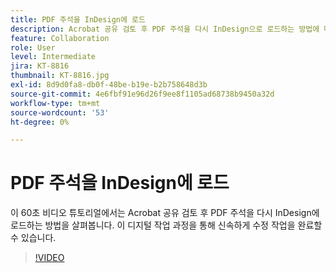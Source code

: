 ```yaml
---
title: PDF 주석을 InDesign에 로드
description: Acrobat 공유 검토 후 PDF 주석을 다시 InDesign으로 로드하는 방법에 대해 알아봅니다
feature: Collaboration
role: User
level: Intermediate
jira: KT-8816
thumbnail: KT-8816.jpg
exl-id: 8d9d0fa8-db0f-48be-b19e-b2b758648d3b
source-git-commit: 4e6fbf91e96d26f9ee8f1105ad68738b9450a32d
workflow-type: tm+mt
source-wordcount: '53'
ht-degree: 0%

---
```


# PDF 주석을 InDesign에 로드

이 60초 비디오 튜토리얼에서는 Acrobat 공유 검토 후 PDF 주석을 다시 InDesign에 로드하는 방법을 살펴봅니다. 이 디지털 작업 과정을 통해 신속하게 수정 작업을 완료할 수 있습니다.

>[!VIDEO](https://video.tv.adobe.com/v/336907?quality=12&learn=on&hidetitle=true)
